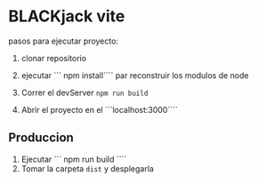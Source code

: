 
# BLACKjack vite 


pasos para ejecutar proyecto:


1. clonar repositorio

2. ejecutar ``` npm install```` par reconstruir los modulos de node

3. Correr el devServer ``` npm run build ```

4. Abrir el proyecto en el  ```localhost:3000````


## Produccion 


1. Ejecutar ``` npm run build ````
2. Tomar la carpeta ```dist``` y desplegarla